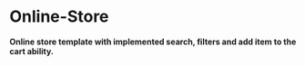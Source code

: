 # Online-Store

**Online store template with implemented search, filters and add item to the cart ability.**
